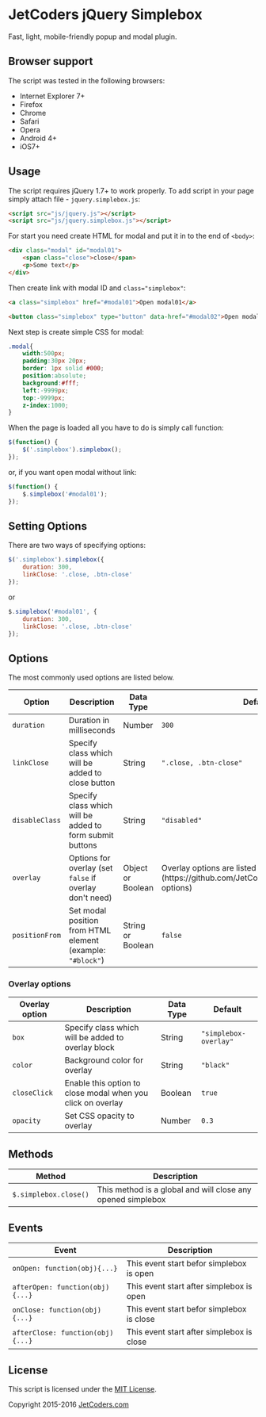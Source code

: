 # JetCoders jQuery Simplebox
Fast, light, mobile-friendly popup and modal plugin.

## Browser support
The script was tested in the following browsers:

 - Internet Explorer 7+
 - Firefox
 - Chrome
 - Safari
 - Opera
 - Android 4+
 - iOS7+

## Usage
The script requires jQuery 1.7+ to work properly. To add script in your page simply attach file - <code>jquery.simplebox.js</code>:

```html
<script src="js/jquery.js"></script>
<script src="js/jquery.simplebox.js"></script>
```

For start you need create HTML for modal and put it in to the end of `<body>`:

```html
<div class="modal" id="modal01">
	<span class="close">close</span>
	<p>Some text</p>
</div>
```

Then create link with modal ID and `class="simplebox"`:

```html
<a class="simplebox" href="#modal01">Open modal01</a> 

<button class="simplebox" type="button" data-href="#modal02">Open modal02</button>
```

Next step is create simple CSS for modal:

```css
.modal{
	width:500px;
	padding:30px 20px;
	border: 1px solid #000;
	position:absolute;
	background:#fff;
	left:-9999px;
	top:-9999px;
	z-index:1000;
}
```

When the page is loaded all you have to do is simply call function:

```js
$(function() {
	$('.simplebox').simplebox();
});
```

or, if you want open modal without link:

```js
$(function() {
	$.simplebox('#modal01');
});
```

## Setting Options
There are two ways of specifying options:

```js
$('.simplebox').simplebox({
	duration: 300,
	linkClose: '.close, .btn-close'
});
```

or

```js
$.simplebox('#modal01', {
	duration: 300,
	linkClose: '.close, .btn-close'
});
```

## Options
The most commonly used options are listed below.

<table>
	<thead>
		<tr>
			<th>Option</th>
			<th>Description</th>
			<th>Data Type</th>
			<th>Default</th>
		</tr>
	</thead>
	<tbody>
		<tr>
			<td><code>duration</code></td>
			<td>Duration in milliseconds</td>
			<td>Number</td>
			<td><code>300</code></td>
		</tr>
		<tr>
			<td><code>linkClose</code></td>
			<td>Specify class which will be added to close button</td>
			<td>String</td>
			<td><code>".close, .btn-close"</code></td>
		</tr>
		<tr>
			<td><code>disableClass</code></td>
			<td>Specify class which will be added to form submit buttons</td>
			<td>String</td>
			<td><code>"disabled"</code></td>
		</tr>
		<tr>
			<td><code>overlay</code></td>
			<td>Options for overlay (set <code>false</code> if overlay don't need)</td>
			<td>Object or Boolean</td>
			<td>Overlay options are listed [below](https://github.com/JetCoders/simplebox#overlay-options)</td>
		</tr>
		<tr>
			<td><code>positionFrom</code></td>
			<td>Set modal position from HTML element (example: <code>"#block"</code>)</td>
			<td>String or Boolean</td>
			<td><code>false</code></td>
		</tr>
	</tbody>
</table>

### Overlay options

<table>
	<thead>
		<tr>
			<th>Overlay option</th>
			<th>Description</th>
			<th>Data Type</th>
			<th>Default</th>
		</tr>
	</thead>
	<tbody>
		<tr>
			<td><code>box</code></td>
			<td>Specify class which will be added to overlay block</td>
			<td>String</td>
			<td><code>"simplebox-overlay"</code></td>
		</tr>
		<tr>
			<td><code>color</code></td>
			<td>Background color for overlay</td>
			<td>String</td>
			<td><code>"black"</code></td>
		</tr>
		<tr>
			<td><code>closeClick</code></td>
			<td>Enable this option to close modal when you click on overlay</td>
			<td>Boolean</td>
			<td><code>true</code></td>
		</tr>
		<tr>
			<td><code>opacity</code></td>
			<td>Set CSS opacity to overlay</td>
			<td>Number</td>
			<td><code>0.3</code></td>
		</tr>
	</tbody>
</table>

## Methods

<table>
	<thead>
		<tr>
			<th>Method</th>
			<th>Description</th>
		</tr>
	</thead>
	<tbody>
		<tr>
			<td><code>$.simplebox.close()</code></td>
			<td>
				This method is a global and will close any opened simplebox
			</td>
		</tr>
	</tbody>
</table>

## Events

<table>
	<thead>
		<tr>
			<th>Event</th>
			<th>Description</th>
		</tr>
	</thead>
	<tbody>
		<tr>
			<td><code>onOpen: function(obj){...}</code></td>
			<td>This event start befor simplebox is open</td>
		</tr>
		<tr>
			<td><code>afterOpen: function(obj){...}</code></td>
			<td>This event start after simplebox is open</td>
		</tr>
		<tr>
			<td><code>onClose: function(obj){...}</code></td>
			<td>This event start befor simplebox is close</td>
		</tr>
		<tr>
			<td><code>afterClose: function(obj){...}</code></td>
			<td>This event start after simplebox is close</td>
		</tr>
	</tbody>
</table>

## License

This script is licensed under the [MIT License](LICENSE.txt).

Copyright 2015-2016 [JetCoders.com](http://jetcoders.com/contact)
